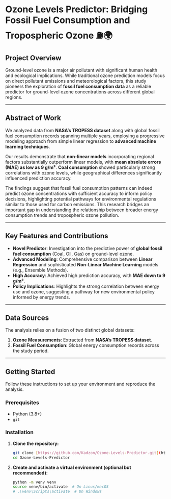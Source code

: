 # Ozone Levels Predictor: Bridging Fossil Fuel Consumption and Tropospheric Ozone ⛽️🌍

## Project Overview

Ground-level ozone is a major air pollutant with significant human health and ecological implications. While traditional ozone prediction models focus on direct pollutant emissions and meteorological factors, this study pioneers the exploration of **fossil fuel consumption data** as a reliable predictor for ground-level ozone concentrations across different global regions.

---

## Abstract of Work

We analyzed data from **NASA’s TROPESS dataset** along with global fossil fuel consumption records spanning multiple years, employing a progressive modeling approach from simple linear regression to **advanced machine learning techniques**.

Our results demonstrate that **non-linear models** incorporating regional factors substantially outperform linear models, with **mean absolute errors (MAE) as low as 9 g/m³**. **Coal consumption** showed particularly strong correlations with ozone levels, while geographical differences significantly influenced prediction accuracy.

The findings suggest that fossil fuel consumption patterns can indeed predict ozone concentrations with sufficient accuracy to inform policy decisions, highlighting potential pathways for environmental regulations similar to those used for carbon emissions. This research bridges an important gap in understanding the relationship between broader energy consumption trends and tropospheric ozone pollution.

---

## Key Features and Contributions

* **Novel Predictor**: Investigation into the predictive power of **global fossil fuel consumption** (Coal, Oil, Gas) on ground-level ozone.
* **Advanced Modeling**: Comprehensive comparison between **Linear Regression** and sophisticated **Non-Linear Machine Learning** models (e.g., Ensemble Methods).
* **High Accuracy**: Achieved high prediction accuracy, with **MAE down to 9 g/m³**.
* **Policy Implications**: Highlights the strong correlation between energy use and ozone, suggesting a pathway for new environmental policy informed by energy trends.

---

## Data Sources

The analysis relies on a fusion of two distinct global datasets:

1.  **Ozone Measurements**: Extracted from **NASA’s TROPESS dataset**.
2.  **Fossil Fuel Consumption**: Global energy consumption records across the study period.

---

## Getting Started

Follow these instructions to set up your environment and reproduce the analysis.

### Prerequisites

* Python (3.8+)
* `git`

### Installation

1.  **Clone the repository:**
    ```bash
    git clone [https://github.com/Kadzon/Ozone-Levels-Predictor.git](https://github.com/Kadzon/Ozone-Levels-Predictor.git)
    cd Ozone-Levels-Predictor
    ```

2.  **Create and activate a virtual environment (optional but recommended):**
    ```bash
    python -m venv venv
    source venv/bin/activate  # On Linux/macOS
    # .\venv\Scripts\activate  # On Windows
    ```
